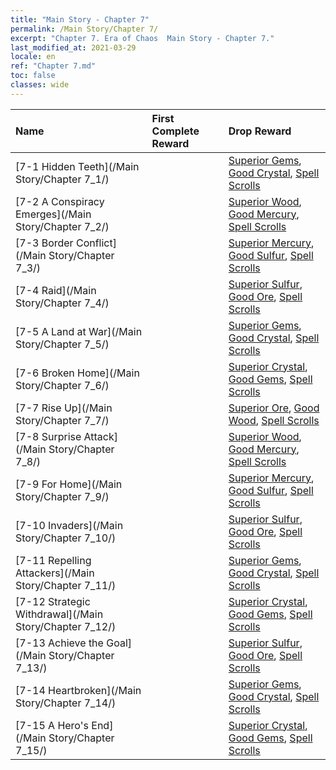 ```yaml
---
title: "Main Story - Chapter 7"
permalink: /Main Story/Chapter 7/
excerpt: "Chapter 7. Era of Chaos  Main Story - Chapter 7."
last_modified_at: 2021-03-29
locale: en
ref: "Chapter 7.md"
toc: false
classes: wide
---
```


  | Name |  First Complete Reward | Drop Reward |
  |:------------|:------------|:------------| 
  | [7-1 Hidden Teeth](/Main Story/Chapter 7_1/) |  | [Superior Gems](/Items/mat_23/), [Good Crystal](/Items/mat_17/), [Spell Scrolls](/Items/con_694/) |
  | [7-2 A Conspiracy Emerges](/Main Story/Chapter 7_2/) |  | [Superior Wood](/Items/mat_20/), [Good Mercury](/Items/mat_14/), [Spell Scrolls](/Items/con_694/) |
  | [7-3 Border Conflict](/Main Story/Chapter 7_3/) |  | [Superior Mercury](/Items/mat_21/), [Good Sulfur](/Items/mat_15/), [Spell Scrolls](/Items/con_694/) |
  | [7-4 Raid](/Main Story/Chapter 7_4/) |  | [Superior Sulfur](/Items/mat_22/), [Good Ore](/Items/mat_12/), [Spell Scrolls](/Items/con_694/) |
  | [7-5 A Land at War](/Main Story/Chapter 7_5/) |  | [Superior Gems](/Items/mat_23/), [Good Crystal](/Items/mat_17/), [Spell Scrolls](/Items/con_694/) |
  | [7-6 Broken Home](/Main Story/Chapter 7_6/) |  | [Superior Crystal](/Items/mat_24/), [Good Gems](/Items/mat_16/), [Spell Scrolls](/Items/con_694/) |
  | [7-7 Rise Up](/Main Story/Chapter 7_7/) |  | [Superior Ore](/Items/mat_19/), [Good Wood](/Items/mat_13/), [Spell Scrolls](/Items/con_694/) |
  | [7-8 Surprise Attack](/Main Story/Chapter 7_8/) |  | [Superior Wood](/Items/mat_20/), [Good Mercury](/Items/mat_14/), [Spell Scrolls](/Items/con_694/) |
  | [7-9 For Home](/Main Story/Chapter 7_9/) |  | [Superior Mercury](/Items/mat_21/), [Good Sulfur](/Items/mat_15/), [Spell Scrolls](/Items/con_694/) |
  | [7-10 Invaders](/Main Story/Chapter 7_10/) |  | [Superior Sulfur](/Items/mat_22/), [Good Ore](/Items/mat_12/), [Spell Scrolls](/Items/con_694/) |
  | [7-11 Repelling Attackers](/Main Story/Chapter 7_11/) |  | [Superior Gems](/Items/mat_23/), [Good Crystal](/Items/mat_17/), [Spell Scrolls](/Items/con_694/) |
  | [7-12 Strategic Withdrawal](/Main Story/Chapter 7_12/) |  | [Superior Crystal](/Items/mat_24/), [Good Gems](/Items/mat_16/), [Spell Scrolls](/Items/con_694/) |
  | [7-13 Achieve the Goal](/Main Story/Chapter 7_13/) |  | [Superior Sulfur](/Items/mat_22/), [Good Ore](/Items/mat_12/), [Spell Scrolls](/Items/con_694/) |
  | [7-14 Heartbroken](/Main Story/Chapter 7_14/) |  | [Superior Gems](/Items/mat_23/), [Good Crystal](/Items/mat_17/), [Spell Scrolls](/Items/con_694/) |
  | [7-15 A Hero's End](/Main Story/Chapter 7_15/) |  | [Superior Crystal](/Items/mat_24/), [Good Gems](/Items/mat_16/), [Spell Scrolls](/Items/con_694/) |
